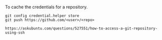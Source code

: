 To cache the credentials for a repository.

```commandline
git config credential.helper store
git push https://github.com/<user>/<repo>

```

```commandline
https://askubuntu.com/questions/527551/how-to-access-a-git-repository-using-ssh
```


